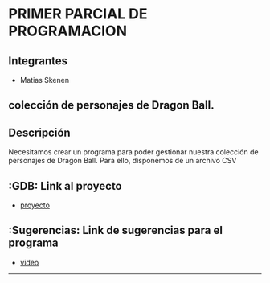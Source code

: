 # PRIMER PARCIAL DE PROGRAMACION


## Integrantes 
- Matias Skenen


## colección de personajes de Dragon Ball.



## Descripción
Necesitamos crear un programa para poder gestionar nuestra colección de personajes de Dragon Ball. Para
ello, disponemos de un archivo CSV


## :GDB: Link al proyecto
- [proyecto](https://www.tinkercad.com/things/iGZplXy7dOf-primera-entrega-matias-skenen-01-dojo-i/editel?sharecode=xUV1EZMR_iX3sahqaI9wbTSUNm4nuyn2QpeAgWrUPLg)
## :Sugerencias: Link de sugerencias para el programa
- [video](https://www.youtube.com/watch?v=VyGjE8kx-O0)


---
